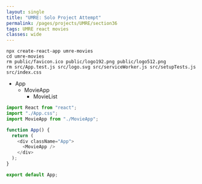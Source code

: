 ```yaml
---
layout: single
title: "UMRE: Solo Project Attempt"
permalink: /pages/projects/UMRE/section36
tags: UMRE react movies
classes: wide
---
```


```console
npx create-react-app umre-movies
cd umre-movies
rm public/favicon.ico public/logo192.png public/logo512.png
rm src/App.test.js src/logo.svg src/serviceWorker.js src/setupTests.js src/index.css
```

- App
  - MovieApp
    - MovieList

```javascript
import React from "react";
import "./App.css";
import MovieApp from "./MovieApp";

function App() {
  return (
    <div className="App">
      <MovieApp />
    </div>
  );
}

export default App;
```
